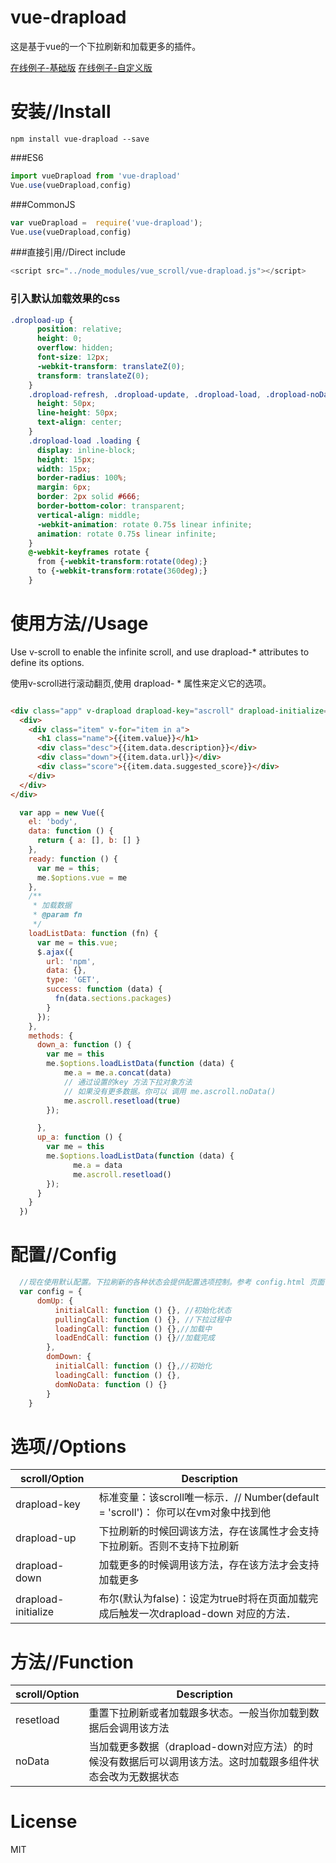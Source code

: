# vue-drapload

这是基于vue的一个下拉刷新和加载更多的插件。

[在线例子-基础版](http://htmlpreview.github.io/?https://github.com/jy03078959/vue-drapload/blob/master/example/base.html)
[在线例子-自定义版](http://htmlpreview.github.io/?https://github.com/jy03078959/vue-drapload/blob/master/example/config.html)




# 安装//Install

```npm
npm install vue-drapload --save
```

###ES6

```JavaScript
import vueDrapload from 'vue-drapload'
Vue.use(vueDrapload,config)
```

###CommonJS

```JavaScript
var vueDrapload =  require('vue-drapload');
Vue.use(vueDrapload,config)
```

###直接引用//Direct include

```JavaScript
<script src="../node_modules/vue_scroll/vue-drapload.js"></script>
```
### 引入默认加载效果的css
```css
.dropload-up {
      position: relative;
      height: 0;
      overflow: hidden;
      font-size: 12px;
      -webkit-transform: translateZ(0);
      transform: translateZ(0);
    }
    .dropload-refresh, .dropload-update, .dropload-load, .dropload-noData {
      height: 50px;
      line-height: 50px;
      text-align: center;
    }
    .dropload-load .loading {
      display: inline-block;
      height: 15px;
      width: 15px;
      border-radius: 100%;
      margin: 6px;
      border: 2px solid #666;
      border-bottom-color: transparent;
      vertical-align: middle;
      -webkit-animation: rotate 0.75s linear infinite;
      animation: rotate 0.75s linear infinite;
    }
    @-webkit-keyframes rotate {
      from {-webkit-transform:rotate(0deg);}
      to {-webkit-transform:rotate(360deg);}
    }
```



# 使用方法//Usage

Use v-scroll to enable the infinite scroll, and use drapload-* attributes to define its options.

使用v-scroll进行滚动翻页,使用 drapload- * 属性来定义它的选项。

```HTML

<div class="app" v-drapload drapload-key="ascroll" drapload-initialize="true" drapload-down="down_a()" drapload-up="up_a()">
  <div>
    <div class="item" v-for="item in a">
      <h1 class="name">{{item.value}}</h1>
      <div class="desc">{{item.data.description}}</div>
      <div class="down">{{item.data.url}}</div>
      <div class="score">{{item.data.suggested_score}}</div>
    </div>
  </div>
</div>
```

```JavaScript
  var app = new Vue({
    el: 'body',
    data: function () {
      return { a: [], b: [] }
    },
    ready: function () {
      var me = this;
      me.$options.vue = me
    },
    /**
     * 加载数据
     * @param fn
     */
    loadListData: function (fn) {
      var me = this.vue;
      $.ajax({
        url: 'npm',
        data: {},
        type: 'GET',
        success: function (data) {
          fn(data.sections.packages)
        }
      });
    },
    methods: {
      down_a: function () {
        var me = this
        me.$options.loadListData(function (data) {
            me.a = me.a.concat(data)
            // 通过设置的key 方法下拉对象方法
            // 如果没有更多数据。你可以 调用 me.ascroll.noData()
            me.ascroll.resetload(true)
        });

      },
      up_a: function () {
        var me = this
        me.$options.loadListData(function (data) {
              me.a = data
              me.ascroll.resetload()
        });
      }
    }
  })
```




# 配置//Config

```JavaScript
  //现在使用默认配置。下拉刷新的各种状态会提供配置选项控制。参考 config.html 页面例子
  var config = {
      domUp: {
          initialCall: function () {}, //初始化状态
          pullingCall: function () {}, //下拉过程中
          loadingCall: function () {},//加载中
          loadEndCall: function () {}//加载完成
        },
        domDown: {
          initialCall: function () {},//初始化
          loadingCall: function () {},
          domNoData: function () {}
        }
    }
```

# 选项//Options

| scroll/Option | Description |
| ----- | ----- |
| drapload-key | 标准变量：该scroll唯一标示．// Number(default = 'scroll')： 你可以在vm对象中找到他 |
| drapload-up | 下拉刷新的时候回调该方法，存在该属性才会支持下拉刷新。否则不支持下拉刷新 |
| drapload-down |加载更多的时候调用该方法，存在该方法才会支持加载更多|
| drapload-initialize | 布尔(默认为false)：设定为true时将在页面加载完成后触发一次drapload-down 对应的方法．|

# 方法//Function

| scroll/Option | Description |
| ----- | ----- |
| resetload | 重置下拉刷新或者加载跟多状态。一般当你加载到数据后会调用该方法 |
| noData | 当加载更多数据（drapload-down对应方法）的时候没有数据后可以调用该方法。这时加载跟多组件状态会改为无数据状态 |

# License

MIT